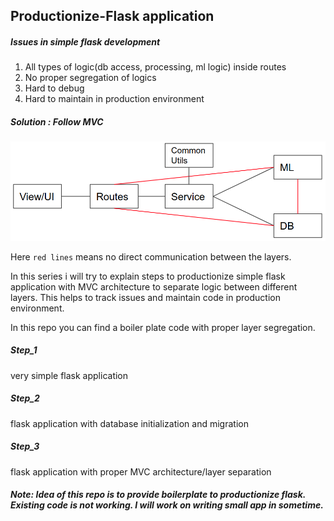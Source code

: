 ## Productionize-Flask application

##### Issues in simple flask development
1. All types of logic(db access, processing, ml logic) inside routes
2. No proper segregation of logics
3. Hard to debug
4. Hard to maintain in production environment

##### Solution : Follow MVC 

![Application Flow](application_flow.png)

Here `red lines` means no direct communication between the layers.

In this series i will try to explain steps to productionize simple flask application with MVC architecture to separate logic between different layers. This helps to track issues and maintain code in production environment.

In this repo you can find a boiler plate code with proper layer segregation.

##### Step_1
very simple flask application

##### Step_2
flask application with database initialization and migration

##### Step_3
flask application with proper MVC architecture/layer separation

##### Note: Idea of this repo is to provide boilerplate to productionize flask. Existing code is not working. I will work on writing small app in sometime.




